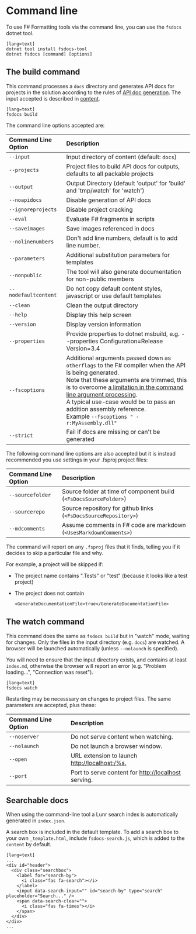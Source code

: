 # Command line

To use F# Formatting tools via the command line, you can use the `fsdocs` dotnet tool.

    [lang=text]
    dotnet tool install fsdocs-tool
    dotnet fsdocs [command] [options]

## The build command

This command processes a `docs` directory and generates API docs for projects in the solution according to the
rules of [API doc generation](apidocs.html). The input accepted is described in [content](content.html).

    [lang=text]
    fsdocs build

The command line options accepted are:

Command Line Option | Description
:--- | :---
`--input` | Input directory of content (default: `docs`)
`--projects` | Project files to build API docs for outputs, defaults to all packable projects
`--output` | Output Directory (default 'output' for 'build' and 'tmp/watch' for 'watch')
`--noapidocs` | Disable generation of API docs
`--ignoreprojects` | Disable project cracking
`--eval` | Evaluate F# fragments in scripts
`--saveimages` | Save images referenced in docs
`--nolinenumbers` | Don't add line numbers, default is to add line number.
`--parameters` | Additional substitution parameters for templates
`--nonpublic` | The tool will also generate documentation for non-public members
`--nodefaultcontent` | Do not copy default content styles, javascript or use default templates
`--clean` | Clean the output directory
`--help` | Display this help screen
`--version` | Display version information
`--properties` | Provide properties to dotnet msbuild, e.g. --properties Configuration=Release Version=3.4
`--fscoptions` | Additional arguments passed down as `otherflags` to the F# compiler when the API is being generated.<br/>Note that these arguments are trimmed, this is to overcome [a limitation in the command line argument processing](https://github.com/commandlineparser/commandline/issues/58).<br/>A typical use-case would be to pass an addition assembly reference.<br/>Example `--fscoptions " -r:MyAssembly.dll"`
`--strict` | Fail if docs are missing or can't be generated


The following command line options are also accepted but it is instead recommended you use
settings in your .fsproj project files:

Command Line Option | Description
:--- | :---
`--sourcefolder` | Source folder at time of component build (`<FsDocsSourceFolder>`)
`--sourcerepo` | Source repository for github links (`<FsDocsSourceRepository>`)
`--mdcomments` | Assume comments in F# code are markdown (`<UsesMarkdownComments>`)


The command will report on any `.fsproj` files that it finds, telling you if it decides to skip a particular file and why.

For example, a project will be skipped if:

* The project name contains ".Tests" or "test" (because it looks like a test project)
  

* The project does not contain
  

  ```
  <GenerateDocumentationFile>true</GenerateDocumentationFile>
  ```
  

## The watch command

This command does the same as `fsdocs build` but in "watch" mode, waiting for changes. Only the files in the input
directory (e.g. `docs`) are watched. A browser will be launched automatically (unless `--nolaunch` is specified).

You will need to ensure that the input directory exists, and contains at least `index.md`, otherwise the browser will
report an error (e.g. "Problem loading...", "Connection was reset").

    [lang=text]
    fsdocs watch

Restarting may be necesssary on changes to project files. The same parameters are accepted, plus these:

Command Line Option | Description
:--- | :---
`--noserver` | Do not serve content when watching.
`--nolaunch` | Do not launch a browser window.
`--open` | URL extension to launch [http://localhost:<port>/%s.](http://localhost:<port>/%s.)
`--port` | Port to serve content for [http://localhost](http://localhost) serving.


## Searchable docs

When using the command-line tool a Lunr search index is automatically generated in `index.json`.

A search box is included in the default template.  To add a search box
to your own `_template.html`, include `fsdocs-search.js`, which is added to the `content`
by default.

    [lang=text]
    ...
    <div id="header">
      <div class="searchbox">
        <label for="search-by">
          <i class="fas fa-search"></i>
        </label>
        <input data-search-input="" id="search-by" type="search" placeholder="Search..." />
        <span data-search-clear="">
          <i class="fas fa-times"></i>
        </span>
      </div>
    </div>
    ...



